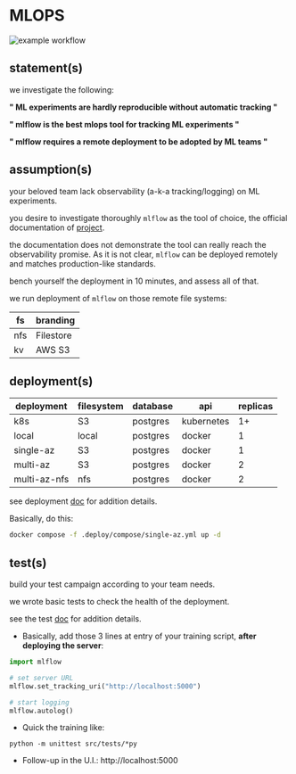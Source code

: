 # MLOPS

![example workflow](https://github.com/MarcelNasser/benchmark-mlops/actions/workflows/docker.yml/badge.svg)


## statement(s)

we investigate the following:

**" ML experiments are hardly reproducible without automatic tracking "**

**" mlflow is the best mlops tool for tracking ML experiments "**

**" mlflow requires a remote deployment to be adopted by ML teams "**



## assumption(s)

your beloved team lack observability (a-k-a tracking/logging) on ML experiments. 

you desire to investigate thoroughly `mlflow` as the tool of choice, the official documentation of [project](https://mlflow.org/docs/latest/tracking.html).

the documentation does not demonstrate the tool can really reach the observability promise. As it is not clear, `mlflow` can be deployed remotely and matches production-like standards. 

bench yourself the deployment in 10 minutes, and assess all of that.

we run deployment of `mlflow` on those remote file systems:

| fs   | branding  |
|------|-----------|
| nfs  | Filestore |
| kv   | AWS S3    |




## deployment(s)


| deployment   | filesystem | database | api        | replicas |
|--------------|------------|----------|------------|----------|
| k8s          | S3         | postgres | kubernetes | 1+       |
| local        | local      | postgres | docker     | 1        |
| single-az    | S3         | postgres | docker     | 1        |
| multi-az     | S3         | postgres | docker     | 2        |
| multi-az-nfs | nfs        | postgres | docker     | 2        |


see deployment [doc](.deploy/readme.MD) for addition details.

Basically, do this:
````bash
docker compose -f .deploy/compose/single-az.yml up -d
````



## test(s)

build your test campaign according to your team needs.

we wrote basic tests to check the health of the deployment.

see the test [doc](src/readme.MD) for addition details.


- Basically, add those 3 lines at entry of your training script, **after deploying the server**:

````python
import mlflow

# set server URL
mlflow.set_tracking_uri("http://localhost:5000")

# start logging
mlflow.autolog()
````


- Quick the training like:


````
python -m unittest src/tests/*py
````

- Follow-up in the U.I.: http://localhost:5000




